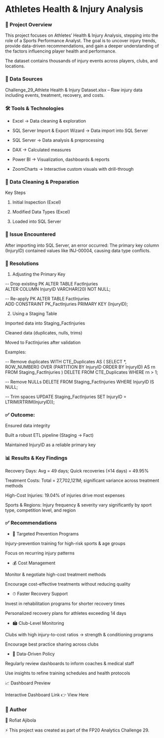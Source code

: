 # Athletes Health & Injury Analysis
### 📌 Project Overview

This project focuses on Athletes’ Health & Injury Analysis, stepping into the role of a Sports Performance Analyst.
The goal is to uncover injury trends, provide data-driven recommendations, and gain a deeper understanding of the factors influencing player health and performance.

The dataset contains thousands of injury events across players, clubs, and locations.

### 📂 Data Sources

Challenge_29_Athlete Health & Injury Dataset.xlsx – Raw injury data including events, treatment, recovery, and costs.

### 🛠 Tools & Technologies

- Excel → Data cleaning & exploration

- SQL Server Import & Export Wizard → Data import into SQL Server

- SQL Server → Data analysis & preprocessing

- DAX → Calculated measures

- Power BI → Visualization, dashboards & reports

- ZoomCharts → Interactive custom visuals with drill-through

### 🧹 Data Cleaning & Preparation
Key Steps

1. Initial Inspection (Excel)

2. Modified Data Types (Excel)

3. Loaded into SQL Server

### 🔹 Issue Encountered

After importing into SQL Server, an error occurred:
The primary key column (InjuryID) contained values like INJ-00004, causing data type conflicts.

### 🔹 Resolutions

1. Adjusting the Primary Key

-- Drop existing PK
ALTER TABLE FactInjuries  
ALTER COLUMN InjuryID VARCHAR(20) NOT NULL;

-- Re-apply PK
ALTER TABLE FactInjuries  
ADD CONSTRAINT PK_FactInjuries PRIMARY KEY (InjuryID);


2. Using a Staging Table

Imported data into Staging_FactInjuries

Cleaned data (duplicates, nulls, trims)

Moved to FactInjuries after validation

Examples:

-- Remove duplicates
WITH CTE_Duplicates AS (
    SELECT *, ROW_NUMBER() OVER (PARTITION BY InjuryID ORDER BY InjuryID) AS rn
    FROM Staging_FactInjuries
)
DELETE FROM CTE_Duplicates WHERE rn > 1;

-- Remove NULLs
DELETE FROM Staging_FactInjuries WHERE InjuryID IS NULL;

-- Trim spaces
UPDATE Staging_FactInjuries
SET InjuryID = LTRIM(RTRIM(InjuryID));


### ✅ Outcome:

Ensured data integrity

Built a robust ETL pipeline (Staging → Fact)

Maintained InjuryID as a reliable primary key

### 📊 Results & Key Findings

Recovery Days: Avg = 49 days; Quick recoveries (≤14 days) = 49.95%

Treatment Costs: Total = 27,702,121M; significant variance across treatment methods

High-Cost Injuries: 19.04% of injuries drive most expenses

Sports & Regions: Injury frequency & severity vary significantly by sport type, competition level, and region

### ✅ Recommendations
- 🎯 Targeted Prevention Programs

Injury-prevention training for high-risk sports & age groups

Focus on recurring injury patterns

- 💰 Cost Management

Monitor & negotiate high-cost treatment methods

Encourage cost-effective treatments without reducing quality

- ⏱ Faster Recovery Support

Invest in rehabilitation programs for shorter recovery times

Personalized recovery plans for athletes exceeding 14 days

-  🏟 Club-Level Monitoring

Clubs with high injury-to-cost ratios → strength & conditioning programs

Encourage best practice sharing across clubs

-  📑 Data-Driven Policy

Regularly review dashboards to inform coaches & medical staff

Use insights to refine training schedules and health protocols

📈 Dashboard Preview

Interactive Dashboard Link 👉 View Here

### 📌 Author

👤 Rofiat Ajibola

⚡ This project was created as part of the FP20 Analytics Challenge 29.
